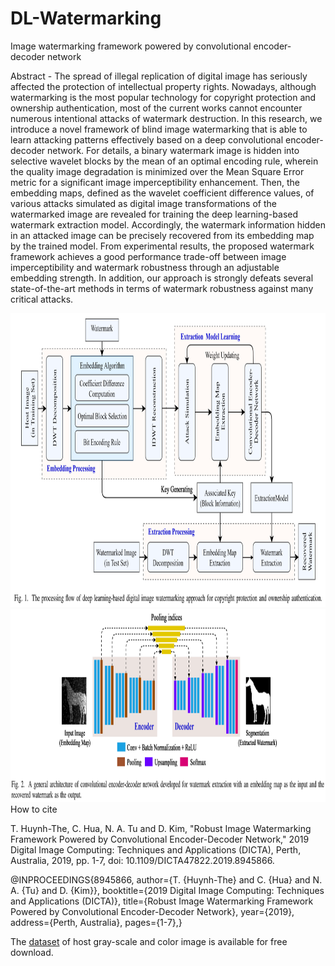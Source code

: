 # DL-Watermarking
Image watermarking framework powered by convolutional encoder-decoder network

Abstract - The spread of illegal replication of digital image has seriously affected the protection of intellectual property rights. Nowadays, although watermarking is the most popular technology for copyright protection and ownership authentication, most of the current works cannot encounter numerous intentional attacks of watermark destruction. In this research, we introduce a novel framework of blind image watermarking that is able to learn attacking patterns effectively based on a deep convolutional encoder-decoder network. For details, a binary watermark image is hidden into selective wavelet blocks by the mean of an optimal encoding rule, wherein the quality image degradation is minimized over the Mean Square Error metric for a significant image imperceptibility enhancement. Then, the embedding maps, defined as the wavelet coefficient difference values, of various attacks simulated as digital image transformations of the watermarked image are revealed for training the deep learning-based watermark extraction model. Accordingly, the watermark information hidden in an attacked image can be precisely recovered from its embedding map by the trained model. From experimental results, the proposed watermark framework achieves a good performance trade-off between image imperceptibility and watermark robustness through an adjustable embedding strength. In addition, our approach is strongly defeats several state-of-the-art methods in terms of watermark robustness against many critical attacks.

<img src="https://github.com/ThienHuynhThe/DL-Watermarking/blob/master/overall%20image%20watermarking%20framework.png" height="470px" width="907px" >
<img src="https://github.com/ThienHuynhThe/DL-Watermarking/blob/master/deep%20learning%20for%20watermark%20recovery.png" height="309x" width="966px" >
How to cite

T. Huynh-The, C. Hua, N. A. Tu and D. Kim, "Robust Image Watermarking Framework Powered by Convolutional Encoder-Decoder Network," 2019 Digital Image Computing: Techniques and Applications (DICTA), Perth, Australia, 2019, pp. 1-7, doi: 10.1109/DICTA47822.2019.8945866.

@INPROCEEDINGS{8945866,
  author={T. {Huynh-The} and C. {Hua} and N. A. {Tu} and D. {Kim}},
  booktitle={2019 Digital Image Computing: Techniques and Applications (DICTA)}, 
  title={Robust Image Watermarking Framework Powered by Convolutional Encoder-Decoder Network}, 
  year={2019},
  address={Perth, Australia},
  pages={1-7},}

The [dataset](https://o365kumoh-my.sharepoint.com/:u:/g/personal/thienht_office_kumoh_ac_kr/ESOh18yPvWVKvRB0N4uluV0BiPUe8vcddCQqSiO1_zmyDw?e=OIycAa) of host gray-scale and color image is available for free download.
